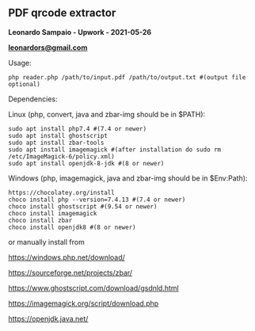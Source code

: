 ## PDF qrcode extractor
 

**Leonardo Sampaio - Upwork - 2021-05-26**

**leonardors@gmail.com**

Usage:

    php reader.php /path/to/input.pdf /path/to/output.txt #(output file optional)

Dependencies:

Linux (php, convert, java and zbar-img should be in $PATH):

    sudo apt install php7.4 #(7.4 or newer)
    sudo apt install ghostscript
    sudo apt install zbar-tools
    sudo apt install imagemagick #(after installation do sudo rm /etc/ImageMagick-6/policy.xml)
    sudo apt install openjdk-8-jdk #(8 or newer)
Windows (php, imagemagick, java and zbar-img should be in $Env:Path):

    https://chocolatey.org/install    
    choco install php --version=7.4.13 #(7.4 or newer)
    choco install ghostscript #(9.54 or newer)
    choco install imagemagick    
    choco install zbar    
    choco install openjdk8 #(8 or newer) 

or manually install from

https://windows.php.net/download/

https://sourceforge.net/projects/zbar/

https://www.ghostscript.com/download/gsdnld.html

https://imagemagick.org/script/download.php

https://openjdk.java.net/